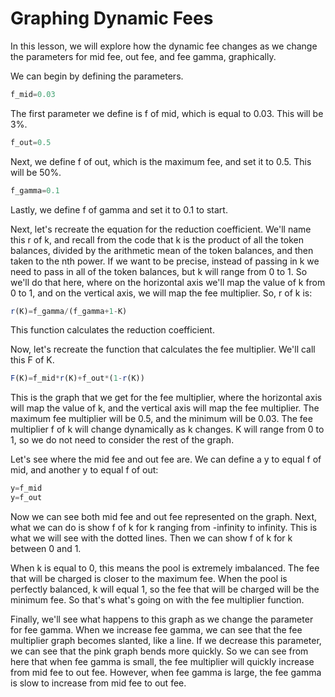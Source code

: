 # Graphing Dynamic Fees

In this lesson, we will explore how the dynamic fee changes as we change the parameters for mid fee, out fee, and fee gamma, graphically.

We can begin by defining the parameters.
```javascript
f_mid=0.03
```
The first parameter we define is f of mid, which is equal to 0.03. This will be 3%.
```javascript
f_out=0.5
```
Next, we define f of out, which is the maximum fee, and set it to 0.5. This will be 50%.
```javascript
f_gamma=0.1
```
Lastly, we define f of gamma and set it to 0.1 to start.

Next, let's recreate the equation for the reduction coefficient. We'll name this r of k, and recall from the code that k is the product of all the token balances, divided by the arithmetic mean of the token balances, and then taken to the nth power. If we want to be precise, instead of passing in k we need to pass in all of the token balances, but k will range from 0 to 1. So we'll do that here, where on the horizontal axis we'll map the value of k from 0 to 1, and on the vertical axis, we will map the fee multiplier. So, r of k is:
```javascript
r(K)=f_gamma/(f_gamma+1-K)
```
This function calculates the reduction coefficient.

Now, let's recreate the function that calculates the fee multiplier. We'll call this F of K.
```javascript
F(K)=f_mid*r(K)+f_out*(1-r(K))
```
This is the graph that we get for the fee multiplier, where the horizontal axis will map the value of k, and the vertical axis will map the fee multiplier. The maximum fee multiplier will be 0.5, and the minimum will be 0.03. The fee multiplier f of k will change dynamically as k changes. K will range from 0 to 1, so we do not need to consider the rest of the graph.

Let's see where the mid fee and out fee are. We can define a y to equal f of mid, and another y to equal f of out:
```javascript
y=f_mid
y=f_out
```
Now we can see both mid fee and out fee represented on the graph. Next, what we can do is show f of k for k ranging from -infinity to infinity. This is what we will see with the dotted lines. Then we can show f of k for k between 0 and 1.

When k is equal to 0, this means the pool is extremely imbalanced. The fee that will be charged is closer to the maximum fee. When the pool is perfectly balanced, k will equal 1, so the fee that will be charged will be the minimum fee. So that's what's going on with the fee multiplier function.

Finally, we'll see what happens to this graph as we change the parameter for fee gamma. When we increase fee gamma, we can see that the fee multiplier graph becomes slanted, like a line. If we decrease this parameter, we can see that the pink graph bends more quickly. So we can see from here that when fee gamma is small, the fee multiplier will quickly increase from mid fee to out fee. However, when fee gamma is large, the fee gamma is slow to increase from mid fee to out fee.

